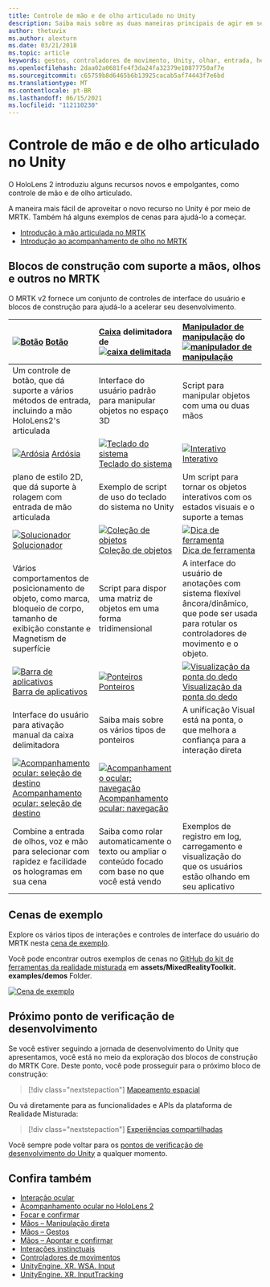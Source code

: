 ```yaml
---
title: Controle de mão e de olho articulado no Unity
description: Saiba mais sobre as duas maneiras principais de agir em seu olhar no Unity, gestos de mão e controladores de movimento.
author: thetuvix
ms.author: alexturn
ms.date: 03/21/2018
ms.topic: article
keywords: gestos, controladores de movimento, Unity, olhar, entrada, headset de realidade misturada, headset de realidade mista do Windows, headset de realidade virtual, MRTK, kit de ferramentas de realidade misturada
ms.openlocfilehash: 2daa02a0681fe4f3da24fa32379e10877750af7e
ms.sourcegitcommit: c65759b8d6465b6b13925cacab5af74443f7e6bd
ms.translationtype: MT
ms.contentlocale: pt-BR
ms.lasthandoff: 06/15/2021
ms.locfileid: "112110230"
---
```

# <a name="articulated-hand-and-eye-tracking-in-unity"></a>Controle de mão e de olho articulado no Unity

O HoloLens 2 introduziu alguns recursos novos e empolgantes, como controle de mão e de olho articulado.

A maneira mais fácil de aproveitar o novo recurso no Unity é por meio de MRTK. Também há alguns exemplos de cenas para ajudá-lo a começar.

* [Introdução à mão articulada no MRTK](/windows/mixed-reality/mrtk-unity/features/input/hand-tracking)
* [Introdução ao acompanhamento de olho no MRTK](/windows/mixed-reality/mrtk-unity/features/input/eye-tracking/eye-tracking-main)

## <a name="building-blocks-supporting-hands-eyes-and-others-in-mrtk"></a>Blocos de construção com suporte a mãos, olhos e outros no MRTK

O MRTK v2 fornece um conjunto de controles de interface do usuário e blocos de construção para ajudá-lo a acelerar seu desenvolvimento.

|  [![Botão](images/MRTK_Button_Main.png)](/windows/mixed-reality/mrtk-unity/features/ux-building-blocks/button) [Botão](/windows/mixed-reality/mrtk-unity/features/ux-building-blocks/button) | [Caixa](/windows/mixed-reality/mrtk-unity/features/ux-building-blocks/bounding-box) delimitadora de [ ![ caixa delimitada](images/MRTK_BoundingBox_Main.png)](/windows/mixed-reality/mrtk-unity/features/ux-building-blocks/bounding-box) | [Manipulador de manipulação](/windows/mixed-reality/mrtk-unity/features/ux-building-blocks/manipulation-handler) do [ ![ manipulador de manipulação](images/MRTK_Manipulation_Main.png)](/windows/mixed-reality/mrtk-unity/features/ux-building-blocks/manipulation-handler) |
|:--- | :--- | :--- |
| Um controle de botão, que dá suporte a vários métodos de entrada, incluindo a mão HoloLens2's articulada | Interface do usuário padrão para manipular objetos no espaço 3D | Script para manipular objetos com uma ou duas mãos |
|  [![Ardósia](images/MRTK_Slate_Main.png)](/windows/mixed-reality/mrtk-unity/features/ux-building-blocks/slate) [Ardósia](/windows/mixed-reality/mrtk-unity/features/ux-building-blocks/slate) | [![Teclado do sistema](images/MRTK_SystemKeyboard_Main.png)](/windows/mixed-reality/mrtk-unity/features/ux-building-blocks/system-keyboard) [Teclado do sistema](/windows/mixed-reality/mrtk-unity/features/ux-building-blocks/system-keyboard) | [![Interativo](images/InteractableExamples.png)](/windows/mixed-reality/mrtk-unity/features/ux-building-blocks/interactable) [Interativo](/windows/mixed-reality/mrtk-unity/features/ux-building-blocks/interactable) |
| plano de estilo 2D, que dá suporte à rolagem com entrada de mão articulada | Exemplo de script de uso do teclado do sistema no Unity  | Um script para tornar os objetos interativos com os estados visuais e o suporte a temas |
|  [![Solucionador](images/MRTK_Solver_Main.png)](/windows/mixed-reality/mrtk-unity/features/ux-building-blocks/solvers/solver) [Solucionador](/windows/mixed-reality/mrtk-unity/features/ux-building-blocks/solvers/solver) | [![Coleção de objetos](images/MRTK_ObjectCollection_Main.png)](/windows/mixed-reality/mrtk-unity/features/ux-building-blocks/object-collection) [Coleção de objetos](/windows/mixed-reality/mrtk-unity/features/ux-building-blocks/object-collection) | [![Dica de ferramenta](images/MRTK_Tooltip_Main.png)](/windows/mixed-reality/mrtk-unity/features/ux-building-blocks/tooltip) [Dica de ferramenta](/windows/mixed-reality/mrtk-unity/features/ux-building-blocks/tooltip) |
| Vários comportamentos de posicionamento de objeto, como marca, bloqueio de corpo, tamanho de exibição constante e Magnetism de superfície | Script para dispor uma matriz de objetos em uma forma tridimensional | A interface do usuário de anotações com sistema flexível âncora/dinâmico, que pode ser usada para rotular os controladores de movimento e o objeto. |
|  [![Barra de aplicativos](images/MRTK_AppBar_Main.png)](/windows/mixed-reality/mrtk-unity/features/ux-building-blocks/app-bar) [Barra de aplicativos](/windows/mixed-reality/mrtk-unity/features/ux-building-blocks/app-bar) | [![Ponteiros](images/MRTK_Pointer_Main.png)](/windows/mixed-reality/mrtk-unity/features/input/pointers) [Ponteiros](/windows/mixed-reality/mrtk-unity/features/input/pointers) | [![Visualização da ponta do dedo](images/MRTK_FingertipVisualization_Main.png)](/windows/mixed-reality/mrtk-unity/features/ux-building-blocks/fingertip-visualization) [Visualização da ponta do dedo](/windows/mixed-reality/mrtk-unity/features/ux-building-blocks/fingertip-visualization) |
| Interface do usuário para ativação manual da caixa delimitadora | Saiba mais sobre os vários tipos de ponteiros | A unificação Visual está na ponta, o que melhora a confiança para a interação direta |
|  [![Acompanhamento ocular: seleção de destino](images/mrtk_et_targetselect.png)](/windows/mixed-reality/mrtk-unity/features/input/eye-tracking/eye-tracking-target-selection) [Acompanhamento ocular: seleção de destino](/windows/mixed-reality/mrtk-unity/features/input/eye-tracking/eye-tracking-target-selection) | [![Acompanhamento ocular: navegação](images/mrtk_et_navigation.png)](/windows/mixed-reality/mrtk-unity/features/input/eye-tracking/eye-tracking-navigation) [Acompanhamento ocular: navegação](/windows/mixed-reality/mrtk-unity/features/input/eye-tracking/eye-tracking-navigation) |
| Combine a entrada de olhos, voz e mão para selecionar com rapidez e facilidade os hologramas em sua cena | Saiba como rolar automaticamente o texto ou ampliar o conteúdo focado com base no que você está vendo| Exemplos de registro em log, carregamento e visualização do que os usuários estão olhando em seu aplicativo |

## <a name="example-scenes"></a>Cenas de exemplo

Explore os vários tipos de interações e controles de interface do usuário do MRTK nesta [cena de exemplo](/windows/mixed-reality/mrtk-unity/features/example-scenes/hand-interaction-examples).

Você pode encontrar outros exemplos de cenas no [GitHub do kit de ferramentas da realidade misturada](https://github.com/Microsoft/MixedRealityToolkit-Unity) em **assets/MixedRealityToolkit. examples/demos** Folder.

[![Cena de exemplo](images/MRTK_Examples.png)](/windows/mixed-reality/mrtk-unity/features/example-scenes/hand-interaction-examples)

## <a name="next-development-checkpoint"></a>Próximo ponto de verificação de desenvolvimento

Se você estiver seguindo a jornada de desenvolvimento do Unity que apresentamos, você está no meio da exploração dos blocos de construção do MRTK Core. Deste ponto, você pode prosseguir para o próximo bloco de construção:

> [!div class="nextstepaction"]
> [Mapeamento espacial](spatial-mapping-in-unity.md)

Ou vá diretamente para as funcionalidades e APIs da plataforma de Realidade Misturada:

> [!div class="nextstepaction"]
> [Experiências compartilhadas](shared-experiences-in-unity.md)

Você sempre pode voltar para os [pontos de verificação de desenvolvimento do Unity](unity-development-overview.md#2-core-building-blocks) a qualquer momento.

## <a name="see-also"></a>Confira também

* [Interação ocular](../../design/eye-gaze-interaction.md)
* [Acompanhamento ocular no HoloLens 2](../../design/eye-tracking.md)
* [Focar e confirmar](../../design/gaze-and-commit.md)
* [Mãos – Manipulação direta](../../design/direct-manipulation.md)
* [Mãos – Gestos](../../design/gaze-and-commit.md#composite-gestures)
* [Mãos – Apontar e confirmar](../../design/point-and-commit.md)
* [Interações instinctuais](../../design/interaction-fundamentals.md)
* [Controladores de movimentos](../../design/motion-controllers.md)
* [UnityEngine. XR. WSA. Input](https://docs.unity3d.com/ScriptReference/XR.WSA.Input.InteractionManager.html)
* [UnityEngine. XR. InputTracking](https://docs.unity3d.com/ScriptReference/XR.InputTracking.html)
